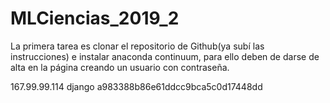 # MLCiencias_2019_2

La primera tarea es clonar el repositorio de Github(ya subí las instrucciones) e instalar anaconda continuum, para ello deben de darse de alta en la página creando un usuario con contraseña.

167.99.99.114
django
a983388b86e61ddcc9bca5c0d17448dd
